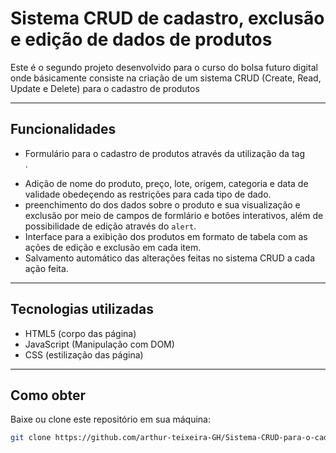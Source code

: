 # Sistema CRUD de cadastro, exclusão e edição de dados de produtos

Este é o segundo projeto desenvolvido para o curso do bolsa futuro digital onde básicamente consiste na criação de um sistema CRUD (Create, Read, Update e Delete) para o cadastro de produtos  

---

## Funcionalidades

- Formulário para o cadastro de produtos através da utilização da tag <form>.
- Adição de nome do produto, preço, lote, origem, categoria e data de validade obedeçendo as restrições para cada tipo de dado.
- preenchimento do dos dados sobre o produto e sua visualização e exclusão por meio de campos de formlário e botões interativos, além de possibilidade de edição através do `alert`.
- Interface para a exibição dos produtos em formato de tabela com as ações de edição e exclusão em cada item.
- Salvamento automático das alterações feitas no sistema CRUD a cada ação feita.

---

## Tecnologias utilizadas

- HTML5 (corpo das página)
- JavaScript (Manipulação com DOM)
- CSS (estilização das página)

---

## Como obter

Baixe ou clone este repositório em sua máquina:

```bash
git clone https://github.com/arthur-teixeira-GH/Sistema-CRUD-para-o-cadastro-e-armazenamento-de-dados-sobre-produtos.git
